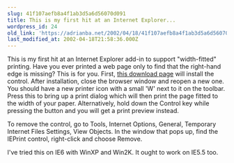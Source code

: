 ```yaml
---
slug: 41f107aefb8a4f1ab3d5a6d56070d091
title: This is my first hit at an Internet Explorer...
wordpress_id: 24
old_link: 'https://adrianba.net/2002/04/18/41f107aefb8a4f1ab3d5a6d56070d091/'
last_modified_at: 2002-04-18T21:58:36.000Z
---
```


This is my first hit at an Internet Explorer add-in to support
"width-fitted" printing. Have you ever printed a web page only to
find that the right-hand edge is missing? This is for you. First,
[
this download page](/software/download/IEPrint.htm) will install the control. After
installation, close the browser window and reopen a new one. You
should have a new printer icon with a small 'W' next to it on the
toolbar. Press this to bring up a print dialog which will then
print the page fitted to the width of your paper. Alternatively,
hold down the Control key while pressing the button and you will
get a print preview instead.

To remove the control, go to Tools, Internet Options, General,
Temporary Internet Files Settings, View Objects. In the window that
pops up, find the IEPrint control, right-click and choose
Remove.

I've tried this on IE6 with WinXP and Win2K. It ought to work on
IE5.5 too.
